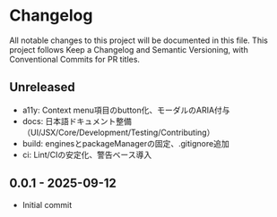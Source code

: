 # Changelog

All notable changes to this project will be documented in this file.
This project follows Keep a Changelog and Semantic Versioning, with Conventional Commits for PR titles.

## Unreleased
- a11y: Context menu項目のbutton化、モーダルのARIA付与
- docs: 日本語ドキュメント整備（UI/JSX/Core/Development/Testing/Contributing）
- build: enginesとpackageManagerの固定、.gitignore追加
- ci: Lint/CIの安定化、警告ベース導入

## 0.0.1 - 2025-09-12
- Initial commit

